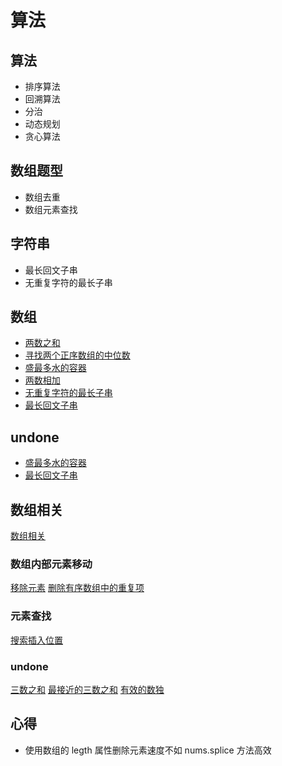 # 算法




## 算法
- 排序算法
- 回溯算法
- 分治
- 动态规划
- 贪心算法

## 数组题型
- 数组去重
- 数组元素查找


## 字符串
- 最长回文子串
- 无重复字符的最长子串




## 数组
- [两数之和](./toSum.ts)
- [寻找两个正序数组的中位数](./findMedianSortedArrays.ts)
- [盛最多水的容器](./findMedianSortedArrays.ts)
- [两数相加](./addTwoNumbers.ts)
- [无重复字符的最长子串](./lengthOfLongestSubstring.ts)
- [最长回文子串](./longestPalindrome.ts)


## undone
- [盛最多水的容器](./findMedianSortedArrays.ts)
- [最长回文子串](./longestPalindrome.ts)


## 数组相关
[数组相关](https://leetcode.cn/tag/array/problemset/)

### 数组内部元素移动
[移除元素](./removeElement.ts)
[删除有序数组中的重复项](./removeDuplicates.ts)

### 元素查找
[搜索插入位置](./searchInsert.ts)


### undone
[三数之和](https://leetcode.cn/problems/3sum/description/)
[最接近的三数之和](https://leetcode.cn/problems/3sum-closest/)
[有效的数独](https://leetcode.cn/problems/valid-sudoku/solutions/1001859/you-xiao-de-shu-du-by-leetcode-solution-50m6/)




## 心得
- 使用数组的 legth 属性删除元素速度不如 nums.splice 方法高效    